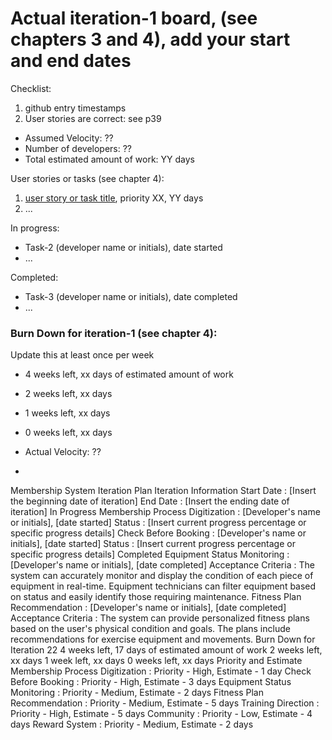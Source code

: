 # Actual iteration-1 board, (see chapters 3 and 4), add your start and end dates 

Checklist: 
1. github entry timestamps
2. User stories are correct: see p39

* Assumed Velocity: ?? 
* Number of developers: ??
* Total estimated amount of work: YY days

User stories or tasks (see chapter 4):
1. [user story or task title](./user_stories/user_story_01_title.md), priority XX, YY days 
2. ...

In progress:
* Task-2 (developer name or initials), date started
* ...

Completed:
* Task-3 (developer name or initials), date completed
* ...

### Burn Down for iteration-1 (see chapter 4):
Update this at least once per week
* 4 weeks left, xx days of estimated amount of work 
* 2 weeks left, xx days
* 1 weeks left, xx days
* 0 weeks left, xx days
* Actual Velocity: ??

* ````````````````````````````````````````````````````````
Membership System Iteration Plan
Iteration Information
Start Date : [Insert the beginning date of iteration]
End Date : [Insert the ending date of iteration]
In Progress
Membership Process Digitization : [Developer's name or initials], [date started]
Status : [Insert current progress percentage or specific progress details]
Check Before Booking : [Developer's name or initials], [date started]
Status : [Insert current progress percentage or specific progress details]
Completed
Equipment Status Monitoring : [Developer's name or initials], [date completed]
Acceptance Criteria :
The system can accurately monitor and display the condition of each piece of equipment in real-time.
Equipment technicians can filter equipment based on status and easily identify those requiring maintenance.
Fitness Plan Recommendation : [Developer's name or initials], [date completed]
Acceptance Criteria :
The system can provide personalized fitness plans based on the user's physical condition and goals.
The plans include recommendations for exercise equipment and movements.
Burn Down for Iteration
22
4 weeks left, 17 days of estimated amount of work
2 weeks left, xx days
1 week left, xx days
0 weeks left, xx days
Priority and Estimate
Membership Process Digitization : Priority - High, Estimate - 1 day
Check Before Booking : Priority - High, Estimate - 3 days
Equipment Status Monitoring : Priority - Medium, Estimate - 2 days
Fitness Plan Recommendation : Priority - Medium, Estimate - 5 days
Training Direction : Priority - High, Estimate - 5 days
Community : Priority - Low, Estimate - 4 days
Reward System : Priority - Medium, Estimate - 2 days
